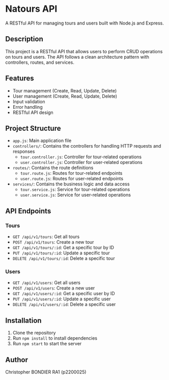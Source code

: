 # Natours API

A RESTful API for managing tours and users built with Node.js and Express.

## Description

This project is a RESTful API that allows users to perform CRUD operations on tours and users. The API follows a clean architecture pattern with controllers, routes, and services.

## Features

- Tour management (Create, Read, Update, Delete)
- User management (Create, Read, Update, Delete)
- Input validation
- Error handling
- RESTful API design

## Project Structure

- `app.js`: Main application file
- `controllers/`: Contains the controllers for handling HTTP requests and responses
  - `tour.controller.js`: Controller for tour-related operations
  - `user.controller.js`: Controller for user-related operations
- `routes/`: Contains the route definitions
  - `tour.route.js`: Routes for tour-related endpoints
  - `user.route.js`: Routes for user-related endpoints
- `services/`: Contains the business logic and data access
  - `tour.service.js`: Service for tour-related operations
  - `user.service.js`: Service for user-related operations

## API Endpoints

### Tours

- `GET /api/v1/tours`: Get all tours
- `POST /api/v1/tours`: Create a new tour
- `GET /api/v1/tours/:id`: Get a specific tour by ID
- `PUT /api/v1/tours/:id`: Update a specific tour
- `DELETE /api/v1/tours/:id`: Delete a specific tour

### Users

- `GET /api/v1/users`: Get all users
- `POST /api/v1/users`: Create a new user
- `GET /api/v1/users/:id`: Get a specific user by ID
- `PUT /api/v1/users/:id`: Update a specific user
- `DELETE /api/v1/users/:id`: Delete a specific user

## Installation

1. Clone the repository
2. Run `npm install` to install dependencies
3. Run `npm start` to start the server

## Author
 
Christopher BONDIER RA1 (p2200025)